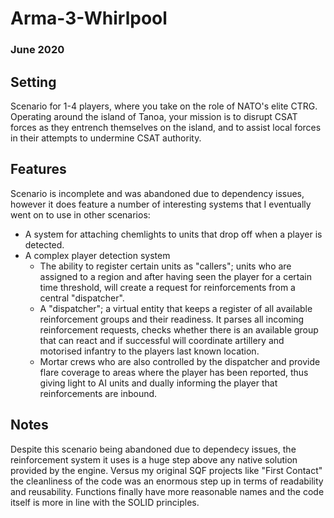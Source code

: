 # Arma-3-Whirlpool
### June 2020

## Setting
Scenario for 1-4 players, where you take on the role of NATO's elite CTRG. Operating around the island of Tanoa, your mission is to disrupt CSAT forces as they entrench themselves on the island, and to assist local forces in their attempts to undermine CSAT authority.

## Features
Scenario is incomplete and was abandoned due to dependency issues, however it does feature a number of interesting systems that I eventually went on to use in other scenarios:
- A system for attaching chemlights to units that drop off when a player is detected.
- A complex player detection system
  - The ability to register certain units as "callers"; units who are assigned to a region and after having seen the player for a certain time threshold, will create a request for reinforcements from a central "dispatcher".
  - A "dispatcher"; a virtual entity that keeps a register of all available reinforcement groups and their readiness. It parses all incoming reinforcement requests, checks whether there is an available group that can react and if successful will coordinate artillery and motorised infantry to the players last known location.
  - Mortar crews who are also controlled by the dispatcher and provide flare coverage to areas where the player has been reported, thus giving light to AI units and dually informing the player that reinforcements are inbound.

## Notes
Despite this scenario being abandoned due to dependecy issues, the reinforcement system it uses is a huge step above any native solution provided by the engine. Versus my original SQF projects like "First Contact" the cleanliness of the code was an enormous step up in terms of readability and reusability. Functions finally have more reasonable names and the code itself is more in line with the SOLID principles.

